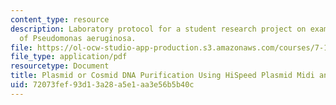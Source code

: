 ```yaml
---
content_type: resource
description: Laboratory protocol for a student research project on examining the biology
  of Pseudomonas aeruginosa.
file: https://ol-ocw-studio-app-production.s3.amazonaws.com/courses/7-13-experimental-microbial-genetics-fall-2008/72073fef93d13a28a5e1aa3e56b5b40c_MIT7_13f08_lab16_Protocol_QiagenHiSpeed.pdf
file_type: application/pdf
resourcetype: Document
title: Plasmid or Cosmid DNA Purification Using HiSpeed Plasmid Midi and Maxi Kits
uid: 72073fef-93d1-3a28-a5e1-aa3e56b5b40c
---
```

